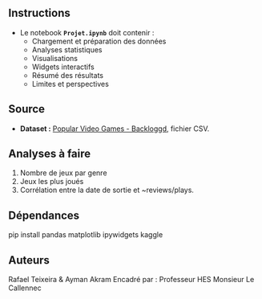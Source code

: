 ## Instructions
- Le notebook **`Projet.ipynb`** doit contenir :
  - Chargement et préparation des données
  - Analyses statistiques
  - Visualisations
  - Widgets interactifs
  - Résumé des résultats
  - Limites et perspectives

## Source

- **Dataset :** [Popular Video Games - Backloggd](https://www.kaggle.com/datasets/matheusfonsecachaves/popular-video-games), fichier CSV.

## Analyses à faire 

1. Nombre de jeux par genre
2. Jeux les plus joués
3. Corrélation entre la date de sortie et ~reviews/plays.

## Dépendances

pip install pandas matplotlib ipywidgets kaggle

## Auteurs
Rafael Teixeira & Ayman Akram
Encadré par : Professeur HES Monsieur Le Callennec